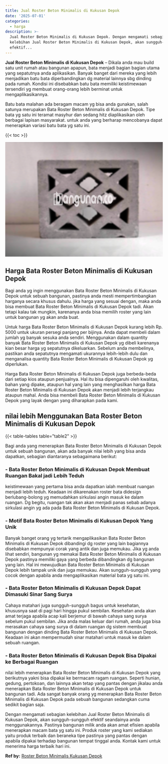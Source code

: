 ```yaml
---
title: Jual Roster Beton Minimalis di Kukusan Depok
date: '2025-07-01'
categories:
  - harga
description: >-
  Jual Roster Beton Minimalis di Kukusan Depok. Dengan mengamati sebagian
  kelebihan Jual Roster Beton Minimalis di Kukusan Depok, akan sungguh-sungguh
  efektif...
---
```


**Jual Roster Beton Minimalis di Kukusan Depok** – Dikala anda mau build satu unit rumah atau bangunan apapun, bata menjadi bagian bagian utama yang sepatutnya anda aplikasikan. Banyak banget dari mereka yang lebih menjadikan batu bata diperbandingkan dg material lainnya sbg dinding pada rumah. Kondisi ini disebabkan batu bata memiliki keistimewaan tersendiri yg membuat orang-orang lebih berminat untuk mengaplikasikannya.

Batu bata malahan ada beragam macam yg bisa anda gunakan, salah satunya merupakan Bata Roster Beton Minimalis di Kukusan Depok. Tipe bata yg satu ini teramat masyhur dan sedang hitz diaplikasikan oleh berbagai lapisan masyarakat. untuk anda yang berharap mencobanya dapat menerapkan variasi batu bata yg satu ini.

{{< toc >}}

![Jual Roster Beton Minimalis di Kukusan Depok](/images/bata-roster-minimalis-24.png)

## Harga Bata Roster Beton Minimalis di Kukusan Depok

Bagi anda yg ingin menggunakan Bata Roster Beton Minimalis di Kukusan Depok untuk sebuah bangunan, pastinya anda mesti mempertimbangkan harganya secara khusus dahulu. jika harga yang sesuai dengan, maka anda bisa membuat Bata Roster Beton Minimalis di Kukusan Depok tadi. Akan tetapi kalau tak mungkin, karenanya anda bisa memilih roster yang lain untuk bangunan yg akan anda buat.

Untuk harga Bata Roster Beton Minimalis di Kukusan Depok kurang lebih Rp. 5000 untuk ukuran persegi panjang per bijinya. Anda dapat membeli dalam jumlah yg banyak sesuka anda sendiri. Menggunakan dalam quantity banyak Bata Roster Beton Minimalis di Kukusan Depok yg dibeli karenanya kian besar harga yg sepatutnya dikeluarkan. Sebelum anda membelinya, pastikan anda sepatutnya mengamati ukurannya lebih-lebih dulu dan menganalisa quantity Bata Roster Beton Minimalis di Kukusan Depok yg diperlukan.

Harga Bata Roster Beton Minimalis di Kukusan Depok juga berbeda-beda dari setiap kios ataupun penjualnya. Hal itu bisa dipengaruhi oleh kwalitas, bahan yang dipake, ataupun hal yang lain yang menghasilkan harga Bata Roster Beton Minimalis di Kukusan Depok akan menjadi lebih terjangkau ataupun mahal. Anda bisa membeli Bata Roster Beton Minimalis di Kukusan Depok yang layak dengan yang diharapkan pada kami.

## nilai lebih Menggunakan Bata Roster Beton Minimalis di Kukusan Depok

{{< table-tables table="table2" >}}

Bagi anda yang menerapkan Bata Roster Beton Minimalis di Kukusan Depok untuk sebuah bangunan, akan ada banyak nilai lebih yang bisa anda dapatkan, sebagian diantaranya sebagaimana berikut:

### \- Bata Roster Beton Minimalis di Kukusan Depok Membuat Ruangan Bakal jadi Lebih Teduh

keistimewaan yang pertama bisa anda dapatkan ialah membuat ruangan menjadi lebih teduh. Keadaan ini dikarenakan roster bata didesign berlubang-bolong yg memudahkan sirkulasi angin masuk ke dalam ruangan. Dg begitu, ruangan tak akan akan menjadi panas sebab adanya sirkulasi angin yg ada pada Bata Roster Beton Minimalis di Kukusan Depok.

### \- Motif Bata Roster Beton Minimalis di Kukusan Depok Yang Unik

Banyak banget orang yg tertarik mengaplikasikan Bata Roster Beton Minimalis di Kukusan Depok dibandingi dg roster yang lain bagiannya disebabkan mempunyai corak yang antik dan juga memukau. Jika yg anda lihat sendiri, bangunan yg memakai Bata Roster Beton Minimalis di Kukusan Depok pastinya memiliki gaya yang berbeda dibandingkan dg bangunan yang lain. Hal ini mewujudkan Bata Roster Beton Minimalis di Kukusan Depok lebih tampak unik dan juga memukau. Akan sungguh-sungguh yang cocok dengan apabila anda mengaplikasikan material bata yg satu ini.

### \- Bata Roster Beton Minimalis di Kukusan Depok Dapat Dimasuki Sinar Sang Surya

Cahaya matahari juga sungguh-sungguh bagus untuk kesehatan, khususnya saat di pagi hari hingga pukul sembilan. Kesehatan anda akan amat terjaga apabila acap kali berjemur di bawah cahaya sang surya sebelum pukul sembilan. Jika anda malas keluar dari rumah, anda juga bisa merasakan cahaya sang surya di dalam ruangan dg sistem membuat bangunan dengan dinding Bata Roster Beton Minimalis di Kukusan Depok. Keadaan ini akan mempermudah sinar matahari untuk masuk ke dalam sebuah ruangan.

### \- Bata Roster Beton Minimalis di Kukusan Depok Bisa Dipakai ke Berbagai Ruangan

nilai lebih menerapkan Bata Roster Beton Minimalis di Kukusan Depok yang berikutnya yakni bisa dipakai ke bermacam ragam ruangan. Seperti hunian, gedung, pertokoan, dan lainnya akan tetap yang pantas dengan jikalau anda menerapkan Bata Roster Beton Minimalis di Kukusan Depok untuk bangunan tadi. Ada sangat banyak orang yg menerapkan Bata Roster Beton Minimalis di Kukusan Depok pada sebuah bangunan sedangkan cuma sedikit bagian saja.

Dengan mengamati sebagian kelebihan Jual Roster Beton Minimalis di Kukusan Depok, akan sungguh-sungguh efektif seandainya anda menggunakannya. Pastinya bangunan milik anda akan amat efisien apabila menerapkan macam bata yg satu ini. Produk roster yang kami sediakan yaitu produk terbaik dan beraneka tipe pastinya yang pantas dengan apabila dipakai terhadap bangunan tempat tinggal anda. Kontak kami untuk menerima harga terbaik hari ini.

**Ref by:** [Roster Beton Minimalis Kukusan Depok](https://id.wikipedia.org/wiki/Roster)
